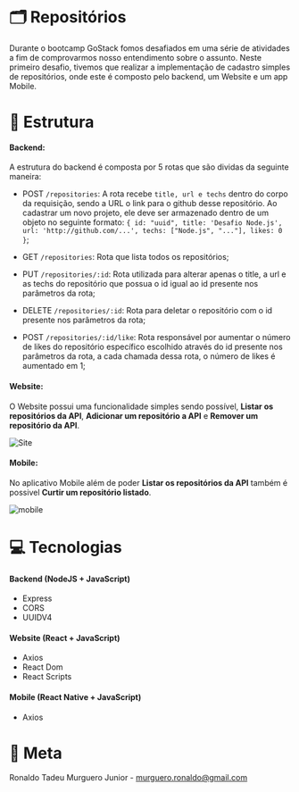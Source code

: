 # 🗂 Repositórios
Durante o bootcamp GoStack fomos desafiados em uma série de atividades a fim de comprovarmos nosso entendimento sobre o assunto. 
Neste primeiro desafio, tivemos que realizar a implementação de cadastro simples de repositórios, onde este é composto pelo backend, um Website e um app Mobile.

# 🔱 Estrutura
#### Backend:
A estrutura do backend é composta por 5 rotas que são dividas da seguinte maneira:
  - POST `/repositories`: A rota recebe `title, url e techs` dentro do corpo da requisição, sendo a URL o link para o github desse repositório. Ao cadastrar um novo projeto, ele deve ser armazenado dentro de um objeto no seguinte formato: `{ id: "uuid", title: 'Desafio Node.js', url: 'http://github.com/...', techs: ["Node.js", "..."], likes: 0 }`;

  - GET `/repositories`: Rota que lista todos os repositórios;

  - PUT `/repositories/:id`: Rota utilizada para alterar apenas o title, a url e as techs do repositório que possua o id igual ao id presente nos parâmetros da rota;

  - DELETE `/repositories/:id`: Rota para deletar o repositório com o id presente nos parâmetros da rota;

  - POST `/repositories/:id/like`: Rota responsável por aumentar o número de likes do repositório específico escolhido através do id presente nos parâmetros da rota, a cada chamada dessa rota, o número de likes é aumentado em 1;

#### Website:
O Website possui uma funcionalidade simples sendo possível, **Listar os repositórios da API**, **Adicionar um repositório a API** e **Remover um repositório da API**.

![Site](https://user-images.githubusercontent.com/8752639/94755182-03cb3d80-036a-11eb-9534-c0981e909747.PNG)

#### Mobile:
No aplicativo Mobile além de poder **Listar os repositórios da API** também é possivel **Curtir um repositório listado**.

![mobile](https://user-images.githubusercontent.com/8752639/94755195-10e82c80-036a-11eb-8aa2-d400697d3ae2.PNG)

# 💻 Tecnologias

#### Backend (NodeJS + JavaScript)
- Express
- CORS
- UUIDV4

#### Website (React + JavaScript)
- Axios
- React Dom
- React Scripts

#### Mobile (React Native + JavaScript)
- Axios

# 📣 Meta
Ronaldo Tadeu Murguero Junior - murguero.ronaldo@gmail.com
